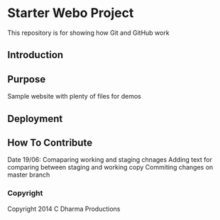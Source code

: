 # Starter Webo Project

This repository is for showing how Git and GitHub work

## Introduction

## Purpose

Sample website with plenty of files for demos

## Deployment

## How To Contribute
 Date 19/06: Comaparing working and staging chnages
	     Adding text for comparing between staging and working copy 
Commiting changes on master branch
### Copyright
Copyright 2014 C  Dharma Productions
